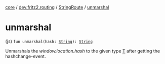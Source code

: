 [core](../../index.md) / [dev.fritz2.routing](../index.md) / [StringRoute](index.md) / [unmarshal](./unmarshal.md)

# unmarshal

(js) `fun unmarshal(hash: `[`String`](https://kotlinlang.org/api/latest/jvm/stdlib/kotlin/-string/index.html)`): `[`String`](https://kotlinlang.org/api/latest/jvm/stdlib/kotlin/-string/index.html)

Unmarshals the *window.location.hash* to the
given type [T](../-route/index.md#T) after getting the hashchange-event.

